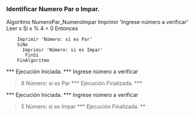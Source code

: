 ### Identificar Numero Par o Impar.

Algoritmo NumeroPar_NumeroImpar
	Imprimir 'Ingrese número a verificar'
	Leer x 
	Si x % 4 = 0 Entonces
	
		Imprimir 'Número: si es Par'
		SiNo
		  Imprimir 'Número: si es Impar'
		   FinSi
		FinAlgoritmo

*** Ejecución Iniciada. ***
Ingrese número a verificar
> 8
Número: si es Par
*** Ejecución Finalizada. ***


*** Ejecución Iniciada. ***
Ingrese número a verificar
> 5
Número: si es Impar
*** Ejecución Finalizada. **

